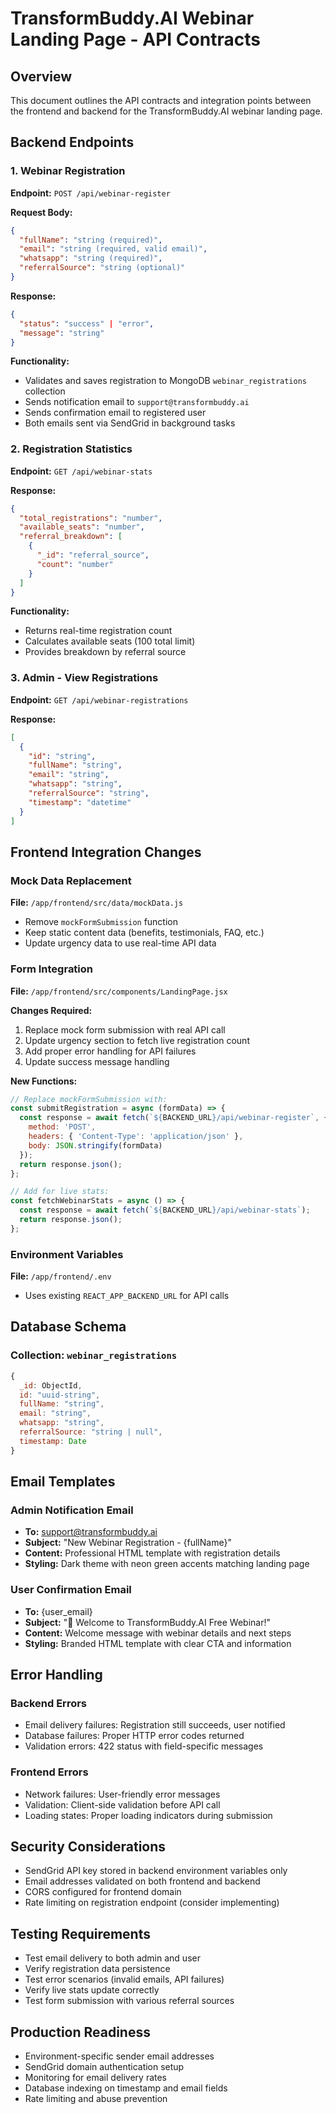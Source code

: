 # TransformBuddy.AI Webinar Landing Page - API Contracts

## Overview
This document outlines the API contracts and integration points between the frontend and backend for the TransformBuddy.AI webinar landing page.

## Backend Endpoints

### 1. Webinar Registration
**Endpoint:** `POST /api/webinar-register`

**Request Body:**
```json
{
  "fullName": "string (required)",
  "email": "string (required, valid email)",
  "whatsapp": "string (required)",
  "referralSource": "string (optional)"
}
```

**Response:**
```json
{
  "status": "success" | "error",
  "message": "string"
}
```

**Functionality:**
- Validates and saves registration to MongoDB `webinar_registrations` collection
- Sends notification email to `support@transformbuddy.ai`
- Sends confirmation email to registered user
- Both emails sent via SendGrid in background tasks

### 2. Registration Statistics
**Endpoint:** `GET /api/webinar-stats`

**Response:**
```json
{
  "total_registrations": "number",
  "available_seats": "number",
  "referral_breakdown": [
    {
      "_id": "referral_source",
      "count": "number"
    }
  ]
}
```

**Functionality:**
- Returns real-time registration count
- Calculates available seats (100 total limit)
- Provides breakdown by referral source

### 3. Admin - View Registrations
**Endpoint:** `GET /api/webinar-registrations`

**Response:**
```json
[
  {
    "id": "string",
    "fullName": "string",
    "email": "string",
    "whatsapp": "string",
    "referralSource": "string",
    "timestamp": "datetime"
  }
]
```

## Frontend Integration Changes

### Mock Data Replacement
**File:** `/app/frontend/src/data/mockData.js`
- Remove `mockFormSubmission` function
- Keep static content data (benefits, testimonials, FAQ, etc.)
- Update urgency data to use real-time API data

### Form Integration
**File:** `/app/frontend/src/components/LandingPage.jsx`

**Changes Required:**
1. Replace mock form submission with real API call
2. Update urgency section to fetch live registration count
3. Add proper error handling for API failures
4. Update success message handling

**New Functions:**
```javascript
// Replace mockFormSubmission with:
const submitRegistration = async (formData) => {
  const response = await fetch(`${BACKEND_URL}/api/webinar-register`, {
    method: 'POST',
    headers: { 'Content-Type': 'application/json' },
    body: JSON.stringify(formData)
  });
  return response.json();
};

// Add for live stats:
const fetchWebinarStats = async () => {
  const response = await fetch(`${BACKEND_URL}/api/webinar-stats`);
  return response.json();
};
```

### Environment Variables
**File:** `/app/frontend/.env`
- Uses existing `REACT_APP_BACKEND_URL` for API calls

## Database Schema

### Collection: `webinar_registrations`
```javascript
{
  _id: ObjectId,
  id: "uuid-string",
  fullName: "string",
  email: "string", 
  whatsapp: "string",
  referralSource: "string | null",
  timestamp: Date
}
```

## Email Templates

### Admin Notification Email
- **To:** support@transformbuddy.ai
- **Subject:** "New Webinar Registration - {fullName}"
- **Content:** Professional HTML template with registration details
- **Styling:** Dark theme with neon green accents matching landing page

### User Confirmation Email  
- **To:** {user_email}
- **Subject:** "🎉 Welcome to TransformBuddy.AI Free Webinar!"
- **Content:** Welcome message with webinar details and next steps
- **Styling:** Branded HTML template with clear CTA and information

## Error Handling

### Backend Errors
- Email delivery failures: Registration still succeeds, user notified
- Database failures: Proper HTTP error codes returned
- Validation errors: 422 status with field-specific messages

### Frontend Errors
- Network failures: User-friendly error messages
- Validation: Client-side validation before API call
- Loading states: Proper loading indicators during submission

## Security Considerations
- SendGrid API key stored in backend environment variables only
- Email addresses validated on both frontend and backend
- CORS configured for frontend domain
- Rate limiting on registration endpoint (consider implementing)

## Testing Requirements
- Test email delivery to both admin and user
- Verify registration data persistence
- Test error scenarios (invalid emails, API failures)
- Verify live stats update correctly
- Test form submission with various referral sources

## Production Readiness
- Environment-specific sender email addresses
- SendGrid domain authentication setup
- Monitoring for email delivery rates
- Database indexing on timestamp and email fields
- Rate limiting and abuse prevention